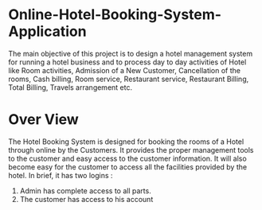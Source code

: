 # Online-Hotel-Booking-System-Application

The main objective of this project is to design a hotel management system for
running a hotel business and to process day to day activities of Hotel like
Room activities, Admission of a New Customer, Cancellation of the rooms,
Cash billing, Room service, Restaurant service, Restaurant Billing, Total Billing,
Travels arrangement etc.

# Over View 

The Hotel Booking System is designed for booking the
rooms of a Hotel through online by the Customers. It provides the proper
management tools to the customer and easy access to the customer
information. It will also become easy for the customer to access all the
facilities provided by the hotel. In brief, it has two logins :
1. Admin has complete access to all parts.
2. The customer has access to his account
